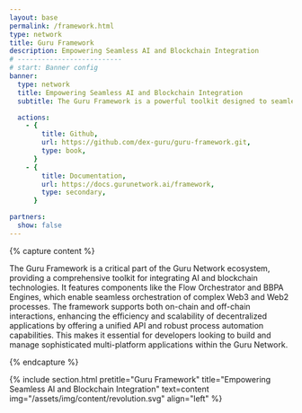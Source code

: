 ```yaml
---
layout: base
permalink: /framework.html
type: network
title: Guru Framework
description: Empowering Seamless AI and Blockchain Integration
# --------------------------
# start: Banner config
banner:
  type: network
  title: Empowering Seamless AI and Blockchain Integration
  subtitle: The Guru Framework is a powerful toolkit designed to seamlessly integrate AI and blockchain technologies, enhancing automation and efficiency in decentralized applications. It provides developers with robust tools to build, deploy, and manage sophisticated Web3 and Web2 processes effortlessly.

  actions:
    - {
        title: Github,
        url: https://github.com/dex-guru/guru-framework.git,
        type: book,
      }
    - {
        title: Documentation,
        url: https://docs.gurunetwork.ai/framework,
        type: secondary,
      }

partners:
  show: false
---
```


<!-- ORCHESTRATOR SECTION -->

{% capture content %}

The Guru Framework is a critical part of the Guru Network ecosystem, providing a comprehensive toolkit for integrating AI and blockchain technologies. It features components like the Flow Orchestrator and BBPA Engines, which enable seamless orchestration of complex Web3 and Web2 processes. The framework supports both on-chain and off-chain interactions, enhancing the efficiency and scalability of decentralized applications by offering a unified API and robust process automation capabilities. This makes it essential for developers looking to build and manage sophisticated multi-platform applications within the Guru Network.

{% endcapture %}

{% include section.html pretitle="Guru Framework" title="Empowering Seamless AI and Blockchain Integration" text=content  img="/assets/img/content/revolution.svg" align="left"  %}

<!-- / ORCHESTRATOR SECTION -->
